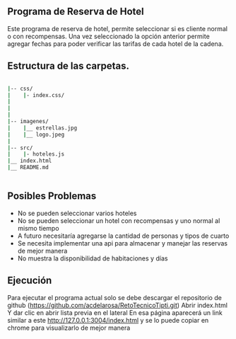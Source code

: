 ## Programa de Reserva de Hotel

Este programa de reserva de hotel, permite seleccionar si es cliente normal o con recompensas. Una vez seleccionado la opción anterior permite agregar fechas para poder verificar las tarifas de cada hotel de la cadena.


## Estructura de las carpetas.

````bash

|-- css/
|    |- index.css/
|  
|       
|
|-- imagenes/
|    |__ estrellas.jpg
|    |__ logo.jpeg 
|
|-- src/
|    |- hoteles.js
|__ index.html
|__ README.md
  
````

## Posibles Problemas
- No se pueden seleccionar varios hoteles
- No se pueden seleccionar un hotel con recompensas y uno normal al mismo tiempo
- A futuro necesitaría agregarse la cantidad de personas y tipos de cuarto
- Se necesita implementar una api para almacenar y manejar las reservas de mejor manera
- No muestra la disponibilidad de habitaciones y días

## Ejecución
Para ejecutar el programa actual solo se debe descargar el repositorio de github (https://github.com/acdelarosa/RetoTecnicoTipti.git)
Abrir index.html
Y dar clic en abrir lista previa en el lateral
En esa página aparecerá un link similar a este http://127.0.0.1:3004/index.html y se lo puede copiar en chrome para visualizarlo de mejor manera



